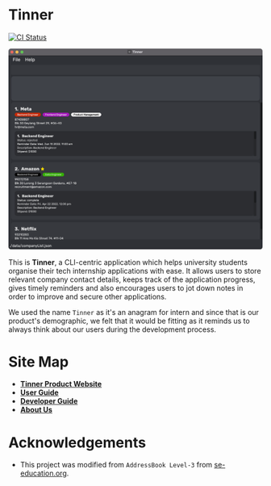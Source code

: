 # **Tinner**

[![CI Status](https://github.com/AY2122S2-CS2103T-T17-1/tp/workflows/Java%20CI/badge.svg)](https://github.com/AY2122S2-CS2103T-T17-1/tp/actions)

![Ui](docs/images/Ui.png)

This is **Tinner**, a CLI-centric application which helps university students organise their tech internship applications with ease. It allows users to store relevant company contact details, keeps track of the application progress, gives timely reminders and also encourages users to jot down notes in order to improve and secure other applications.

We used the name `Tinner` as it's an anagram for intern and since that is our product's demographic, we felt that it would be fitting as it reminds us to always think about our users during the development process.

# **Site Map**
* **[Tinner Product Website](https://ay2122s2-cs2103t-t17-1.github.io/tp/)**
* **[User Guide](https://ay2122s2-cs2103t-t17-1.github.io/tp/UserGuide.html)**
* **[Developer Guide](https://ay2122s2-cs2103t-t17-1.github.io/tp/DeveloperGuide.html)**
* **[About Us](https://ay2122s2-cs2103t-t17-1.github.io/tp/AboutUs.html)**

# **Acknowledgements**
* This project was modified from `AddressBook Level-3` from [se-education.org](https://se-education.org/).
